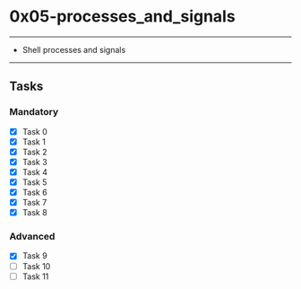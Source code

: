# 0x05-processes_and_signals

---
* Shell processes and signals
---

## Tasks
### Mandatory 
- [x] Task 0
- [x] Task 1
- [x] Task 2
- [x] Task 3
- [x] Task 4
- [x] Task 5
- [x] Task 6
- [x] Task 7
- [x] Task 8

### Advanced
- [x] Task 9
- [ ] Task 10
- [ ] Task 11
